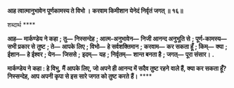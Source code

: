 **आह त्वात्मानुभावेन पूर्णकामस्य ते विभो ।** **करवाम किमीशान येनेदं निर्वृतं जगत् ॥ १६॥** 

शब्दार्थ **** 

**आह—** **मार्कण्डेय ने कहा** **; तु—** **निस्सन्देह** **; आत्म-अनुभावेन—** **निजी आनन्द अनुभूति से** **; पूर्ण-कामस्य—** **सभी प्रकार से** **तुष्ट** **; ते—** **आपके लिए** **; विभो—** **हे सर्वशक्तिमान** **; करवाम—** **कर सकता हूँ** **; किम्—** **क्या** **; ईशान—** **हे ईश्वर** **; येन—** **जिससे** **;** **इदम्—** **यह** **; निर्वृतम्—** **शान्त बनता है** **; जगत्—** **पूरा संसार।** **.** 

**मार्कण्डेय ने कहा : हे विभु, मैं आपके लिए, जो अपने ही आनन्द में सदैव तुष्ट रहने** **वाले हैं, क्या कर सकता हूँ? निस्सन्देह, आप अपनी कृपा से इस सारे जगत को तुष्ट करते** **हैं।** **** 